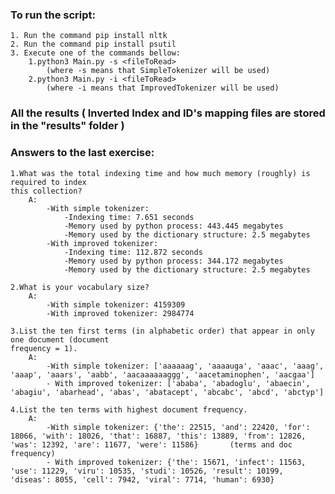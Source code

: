 ### To run the script:

    1. Run the command pip install nltk
    2. Run the command pip install psutil
    3. Execute one of the commands bellow: 
        1.python3 Main.py -s <fileToRead>
            (where -s means that SimpleTokenizer will be used) 
        2.python3 Main.py -i <fileToRead> 
            (where -i means that ImprovedTokenizer will be used)

### All the results ( Inverted Index and ID's mapping files are stored in the "results" folder )            

### Answers to the last exercise:

    1.What was the total indexing time and how much memory (roughly) is required to index
    this collection?
        A:
            -With simple tokenizer:
                -Indexing time: 7.651 seconds
                -Memory used by python process: 443.445 megabytes
                -Memory used by the dictionary structure: 2.5 megabytes
            -With improved tokenizer:
                -Indexing time: 112.872 seconds
                -Memory used by python process: 344.172 megabytes
                -Memory used by the dictionary structure: 2.5 megabytes

    2.What is your vocabulary size?
        A: 
            -With simple tokenizer: 4159309
            -With improved tokenizer: 2984774

    3.List the ten first terms (in alphabetic order) that appear in only one document (document
    frequency = 1).
        A:
            -With simple tokenizer: ['aaaaaag', 'aaaauga', 'aaac', 'aaag', 'aaap', 'aaars', 'aabb', 'aacaaaaaaggg', 'aacetaminophen', 'aacgaa']
            - With improved tokenizer: ['ababa', 'abadoglu', 'abaecin', 'abagiu', 'abarhead', 'abas', 'abatacept', 'abcabc', 'abcd', 'abctyp']

    4.List the ten terms with highest document frequency.
        A:
            -With simple tokenizer: {'the': 22515, 'and': 22420, 'for': 18066, 'with': 18026, 'that': 16887, 'this': 13889, 'from': 12826, 'was': 12392, 'are': 11677, 'were': 11586}       (terms and doc frequency)
            - With improved tokenizer: {'the': 15671, 'infect': 11563, 'use': 11229, 'viru': 10535, 'studi': 10526, 'result': 10199, 'diseas': 8055, 'cell': 7942, 'viral': 7714, 'human': 6930}
